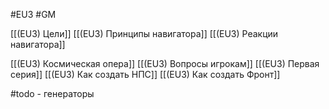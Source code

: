 #EU3 #GM 


[[(EU3) Цели]]
[[(EU3) Принципы навигатора]]
[[(EU3) Реакции навигатора]]

[[(EU3) Космическая опера]]
[[(EU3) Вопросы игрокам]]
[[(EU3) Первая серия]]
[[(EU3) Как создать НПС]]
[[(EU3) Как создать Фронт]]

#todo - генераторы

